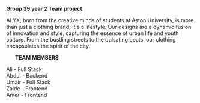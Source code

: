 <b>Group 39 year 2 Team project.</b>
<p>
ALYX, born from the creative minds of students at Aston University, is more than just a clothing brand; it's a lifestyle. Our designs are a dynamic fusion of innovation and style, capturing the essence of urban life and youth culture. From the bustling streets to the pulsating beats, our clothing encapsulates the spirit of the city.
</p>

<ul><b>TEAM MEMBERS</b></ul>
Ali - Full Stack<br>
Abdul - Backend<br>
Umair - Full Stack<br>
Zaide - Frontend<br>
Amer - Frontend<br>
